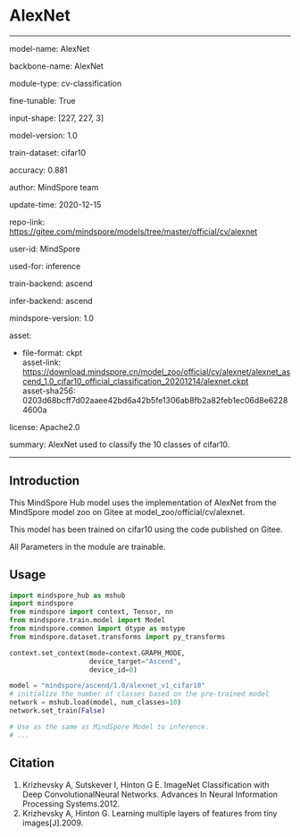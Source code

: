 # AlexNet

---

model-name: AlexNet

backbone-name: AlexNet

module-type: cv-classification

fine-tunable: True

input-shape: [227, 227, 3]

model-version: 1.0

train-dataset: cifar10

accuracy: 0.881

author: MindSpore team

update-time: 2020-12-15

repo-link: <https://gitee.com/mindspore/models/tree/master/official/cv/alexnet>

user-id: MindSpore

used-for: inference

train-backend: ascend

infer-backend: ascend

mindspore-version: 1.0

asset:

-
    file-format: ckpt  
    asset-link: <https://download.mindspore.cn/model_zoo/official/cv/alexnet/alexnet_ascend_1.0_cifar10_official_classification_20201214/alexnet.ckpt>  
    asset-sha256: 0203d68bcff7d02aaee42bd6a42b5fe1306ab8fb2a82feb1ec06d8e62284600a  

license: Apache2.0

summary: AlexNet used to classify the 10 classes of cifar10.

---

## Introduction

This MindSpore Hub model uses the implementation of AlexNet from the MindSpore model zoo on Gitee at model_zoo/official/cv/alexnet.

This model has been trained on cifar10 using the code published on Gitee.

All Parameters in the module are trainable.

## Usage

```python
import mindspore_hub as mshub
import mindspore
from mindspore import context, Tensor, nn
from mindspore.train.model import Model
from mindspore.common import dtype as mstype
from mindspore.dataset.transforms import py_transforms

context.set_context(mode=context.GRAPH_MODE,
                    device_target="Ascend",
                    device_id=0)

model = "mindspore/ascend/1.0/alexnet_v1_cifar10"
# initialize the number of classes based on the pre-trained model
network = mshub.load(model, num_classes=10)
network.set_train(False)

# Use as the same as MindSpore Model to inference.
# ...
```

## Citation

1. Krizhevsky A, Sutskever I, Hinton G E. ImageNet Classification with Deep ConvolutionalNeural Networks. Advances In Neural Information Processing Systems.2012.
2. Krizhevsky A, Hinton G. Learning multiple layers of features from tiny images[J].2009.
